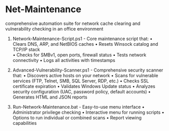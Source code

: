 # Net-Maintenance
comprehensive automation suite for network cache clearing and vulnerability checking in an office environment

1. Network-Maintenance-Script.ps1 - Core maintenance script that:
•  Clears DNS, ARP, and NetBIOS caches
•  Resets Winsock catalog and TCP/IP stack  
•  Checks for SMBv1, open ports, firewall status
•  Tests network connectivity
•  Logs all activities with timestamps

2. Advanced-Vulnerability-Scanner.ps1 - Comprehensive security scanner that:
•  Discovers active hosts on your network
•  Scans for vulnerable services (FTP, Telnet, SMB, SQL Server, RDP, etc.)
•  Checks SSL certificate expiration
•  Validates Windows Update status
•  Analyzes security configuration (UAC, password policy, default accounts)
•  Generates HTML and JSON reports

3. Run-Network-Maintenance.bat - Easy-to-use menu interface
•  Administrator privilege checking
•  Interactive menu for running scripts
•  Options to run individual or combined scans
•  Report viewing capabilities
